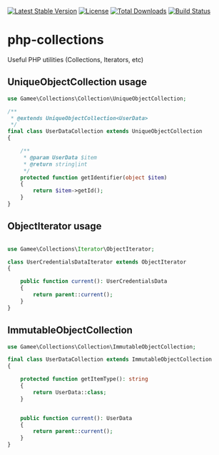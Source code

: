 [![Latest Stable Version](https://poser.pugx.org/gamee/php-collections/v/stable)](https://packagist.org/packages/gamee/php-collections)
[![License](https://poser.pugx.org/gamee/php-collections/license)](https://packagist.org/packages/gamee/php-collections)
[![Total Downloads](https://poser.pugx.org/gamee/php-collections/downloads)](https://packagist.org/packages/gamee/php-collections)
[![Build Status](https://travis-ci.org/gameeapp/nette-rabbitmq.svg?branch=master)](https://travis-ci.org/gameeapp/nette-rabbitmq)


# php-collections

Useful PHP utilities (Collections, Iterators, etc)

## UniqueObjectCollection usage

```php
use Gamee\Collections\Collection\UniqueObjectCollection;

/**
 * @extends UniqueObjectCollection<UserData>
 */
final class UserDataCollection extends UniqueObjectCollection
{

	/**
	 * @param UserData $item
	 * @return string|int
	 */
	protected function getIdentifier(object $item)
	{
		return $item->getId();
	}
}
```

## ObjectIterator usage

```php

use Gamee\Collections\Iterator\ObjectIterator;

class UserCredentialsDataIterator extends ObjectIterator
{

	public function current(): UserCredentialsData
	{
		return parent::current();
	}
}
```

## ImmutableObjectCollection

```php
use Gamee\Collections\Collection\ImmutableObjectCollection;

final class UserDataCollection extends ImmutableObjectCollection
{

	protected function getItemType(): string
	{
		return UserData::class;
	}


	public function current(): UserData
	{
		return parent::current();
	}
}
```
